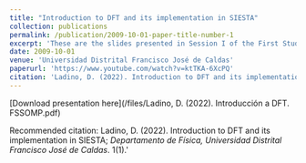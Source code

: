 ```yaml
---
title: "Introduction to DFT and its implementation in SIESTA"
collection: publications
permalink: /publication/2009-10-01-paper-title-number-1
excerpt: 'These are the slides presented in Session I of the First Student Seminar On Mathematical Physics.'
date: 2009-10-01
venue: 'Universidad Distrital Francisco José de Caldas'
paperurl: 'https://www.youtube.com/watch?v=ktTKA-6XcPQ'
citation: 'Ladino, D. (2022). Introduction to DFT and its implementation in SIESTA; <i>Departamento de Física, Universidad Distrital Francisco José de Caldas</i>. 1(1).'
---
```

[Download presentation here](/files/Ladino, D. (2022). Introducción a DFT. FSSOMP.pdf)

Recommended citation: Ladino, D. (2022). Introduction to DFT and its implementation in SIESTA; <i>Departamento de Física, Universidad Distrital Francisco José de Caldas</i>. 1(1).'